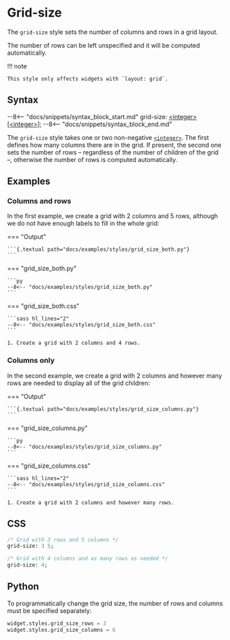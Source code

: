 # Grid-size

The `grid-size` style sets the number of columns and rows in a grid layout.

The number of rows can be left unspecified and it will be computed automatically.

!!! note

    This style only affects widgets with `layout: grid`.

## Syntax

--8<-- "docs/snippets/syntax_block_start.md"
grid-size: <a href="../../css_types/integer">&lt;integer&gt;</a> [<a href="../../css_types/integer">&lt;integer&gt;</a>];
--8<-- "docs/snippets/syntax_block_end.md"

The `grid-size` style takes one or two non-negative [`<integer>`](../../../css_types/integer).
The first defines how many columns there are in the grid.
If present, the second one sets the number of rows – regardless of the number of children of the grid –, otherwise the number of rows is computed automatically.

## Examples

### Columns and rows

In the first example, we create a grid with 2 columns and 5 rows, although we do not have enough labels to fill in the whole grid:

=== "Output"

    ```{.textual path="docs/examples/styles/grid_size_both.py"}
    ```

=== "grid_size_both.py"

    ```py
    --8<-- "docs/examples/styles/grid_size_both.py"
    ```

=== "grid_size_both.css"

    ```sass hl_lines="2"
    --8<-- "docs/examples/styles/grid_size_both.css"
    ```

    1. Create a grid with 2 columns and 4 rows.

### Columns only

In the second example, we create a grid with 2 columns and however many rows are needed to display all of the grid children:

=== "Output"

    ```{.textual path="docs/examples/styles/grid_size_columns.py"}
    ```

=== "grid_size_columns.py"

    ```py
    --8<-- "docs/examples/styles/grid_size_columns.py"
    ```

=== "grid_size_columns.css"

    ```sass hl_lines="2"
    --8<-- "docs/examples/styles/grid_size_columns.css"
    ```

    1. Create a grid with 2 columns and however many rows.

## CSS

```sass
/* Grid with 3 rows and 5 columns */
grid-size: 3 5;

/* Grid with 4 columns and as many rows as needed */
grid-size: 4;
```

## Python

To programmatically change the grid size, the number of rows and columns must be specified separately:

```py
widget.styles.grid_size_rows = 3
widget.styles.grid_size_columns = 6
```
